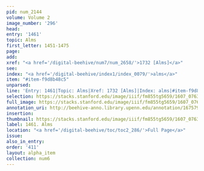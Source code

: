 ```yaml
---
pid: num_2144
volume: Volume 2
image_number: '296'
head:
entry: '1461'
topic: Alms
first_letter: 1451-1475
page:
add:
xref: "<a href='/digital-beehive/num7/num_2658/'>1732 [Alms]</a>"
see:
index: "<a href='/digital-beehive/index1/index_0079/'>alms</a>"
item: "#item-f9d8b48c5"
unparsed:
line: 'Entry: 1461|Topic: Alms|Xref: 1732 [Alms]|Index: alms|#item-f9d8b48c5'
selection: https://stacks.stanford.edu/image/iiif/fm855tg5659/1607_0763/914,238,2901,588/full/0/default.jpg
full_image: https://stacks.stanford.edu/image/iiif/fm855tg5659/1607_0763/full/full/0/default.jpg
annotation_uri: http://beehive-anno.library.upenn.edu/annotation/1675791353883
insertion:
thumbnail: https://stacks.stanford.edu/image/iiif/fm855tg5659/1607_0763/914,238,600,180/250,/0/default.jpg
label: 1461. Alms
location: "<a href='/digital-beehive/toc/toc2_286/'>Full Page</a>"
issue:
also_in_entry:
order: '411'
layout: alpha_item
collection: num6
---
```

